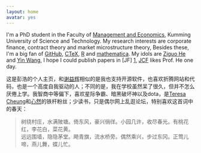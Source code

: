 ```yaml
---
layout: home
avatar: yes
---
```


I'm a PhD student in the Faculty of [Management and Economics](http://mef.kmust.edu.cn/), Kumming University of Science and Technology. My research interests are corporate finance, contract theory and market microstructure theory, Besides these, I'm a big fan of [GitHub](https://github.com/yihui), [CTeX](http://www.ctex.org), [R](http://www.r-project.org/) and [mathematica](http://www.wolfram.com/). My idols are [Ziguo He](http://faculty.chicagobooth.edu/zhiguo.he/index.html) and [Yin Wang](http://www.yinwang.org/), I hope I could publish papers in [JF] [1], [JCF](http://www.journals.elsevier.com/journal-of-corporate-finance/, "Journal of Corporate Finance
") likes Prof. He one day.

[1]: http://onlinelibrary.wiley.com/journal/10.1111/(ISSN)1540-6261        "Journal of Finance"

这是彭浩的个人主页，和[谢益辉](http://yihui.name/cn)相似的是我也支持开源软件，也喜欢折腾网站和代码，也是一个高度自我驱动的人；不同的是，我在学校虽然呆了很久，但并不怎么厌倦上学。我智商中等偏下，喜欢星际争霸、暗黑破坏神以及dota，是[Teresa Cheung](http://www.cheungtaklan.com/)和[心然](http://xinran.5d6d.net/)的铁杆粉丝；少读书，只是偶尔网上乱逛论坛，特别喜欢这首词中的春天：

> 树绕村庄，水满陂塘。倚东风，豪兴徜徉。小园几许，收尽春光。有桃花红，李花白，菜花黄。  
> 远远围墙，隐隐茅堂。飏青旗，流水桥旁。偶然乘兴，步过东冈。正莺儿啼，燕儿舞，蝶儿忙。